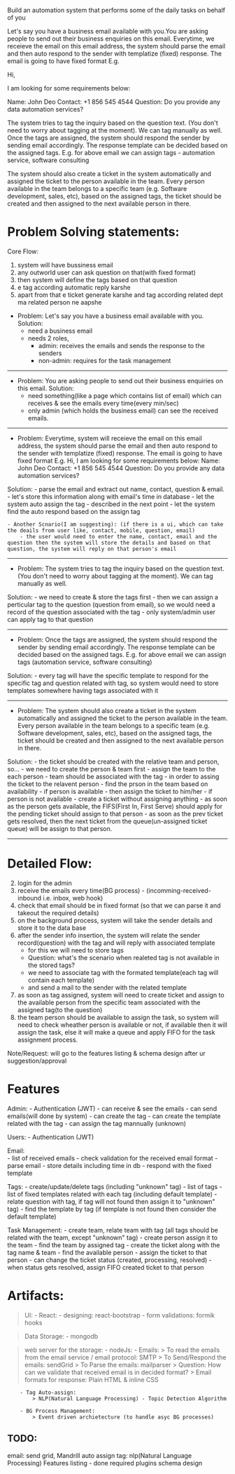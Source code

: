 Build an automation system that performs some of the daily tasks on behalf of you

Let's say you have a business email available with you.You are asking people to send out their business enquiries on this email. Everytime, we receieve the email on this email address, the system should parse the email and then auto respond to the sender with templatize (fixed) response. The email is going to have fixed format E.g.

Hi,

I am looking for some requirements below:

Name: John Deo
Contact: +1 856 545 4544
Question: Do you provide any data automation services?

The system tries to tag the inquiry based on the question text. (You don't need to worry about tagging at the moment). We can tag manually as well. Once the tags are assigned, the system should respond the sender by sending email accordingly. The response template can be decided based on the assigned tags. E.g. for above email we can assign tags - automation service, software consulting

The system should also create a ticket in the system automatically and assigned the ticket to the person available in the team. Every person available in the team belongs to a specific team (e.g. Software development, sales, etc), based on the assigned tags, the ticket should be created and then assigned to the next available person in there.

Problem Solving statements:
==========================
Core Flow:
1. system will have bussiness email
2. any outworld user can ask question on that(with fixed format)
3. then system will define the tags based on that question
4. e tag according automatic reply karshe
5. apart from that e ticket generate karshe and tag according related dept ma related person ne aapshe


- Problem: Let's say you have a business email available with you. 
Solution: 
    - need a business email
    - needs 2 roles, 
        - admin: receives the emails and sends the response to the senders
        - non-admin: requires for the task management
-----------------------------------------------------------------------------------------

- Problem: You are asking people to send out their business enquiries on this email.
Solution:
    - need something(like a page which contains list of email) which can receives & see the emails every time(every min/sec)
    - only admin (which holds the business email) can see the received emails.

-----------------------------------------------------------------------------------------

- Problem: Everytime, system will receieve the email on this email address, the system should parse the email and then auto respond to the sender with templatize (fixed) response. The email is going to have fixed format E.g.
    Hi,
    I am looking for some requirements below:
    Name: John Deo
    Contact: +1 856 545 4544
    Question: Do you provide any data automation services?

Solution:
    - parse the email and extract out name, contact, question & email.
    - let's store this information along with email's time in database
    - let the system auto assign the tag
        - described in the next point
    - let the system find the auto respond based on the assign tag

    - Another Scnario(I am suggesting): (if there is a ui, which can take the deails from user like, contact, mobile, question, email)
        - the user would need to enter the name, contact, email and the question then the system will store the details and based on that question, the system will reply on that person's email

-----------------------------------------------------------------------------------------

- Problem: The system tries to tag the inquiry based on the question text. (You don't need to worry about tagging at the moment). We can tag manually as well. 

Solution:
    - we need to create & store the tags first
    - then we can assign a perticular tag to the question (question from email), so we would need a record of the question associated with the tag
    - only system/admin user can apply tag to that question

-----------------------------------------------------------------------------------------

- Problem: Once the tags are assigned, the system should respond the sender by sending email accordingly. The response template can be decided based on the assigned tags. E.g. for above email we can assign tags (automation service, software consulting)

Solution: 
    - every tag will have the specific template to respond for the specific tag and question related with tag, so system would need to store templates somewhere having tags associated with it

-----------------------------------------------------------------------------------------

- Problem: The system should also create a ticket in the system automatically and assigned the ticket to the person available in the team. Every person available in the team belongs to a specific team (e.g. Software development, sales, etc), based on the assigned tags, the ticket should be created and then assigned to the next available person in there.

Solution:
    - the ticket should be created with the relative team and person, so...
        - we need to create the person & team first
        - assign the team to the each person
        - team should be associated with the tag
    - in order to assing the ticket to the relavent person
        - find the prson in the team based on availability
            - if person is available
                - then assign the ticket to him/her
            - if person is not available
                - create a ticket without assigning anything
    - as soon as the person gets available, the FIFS(First In, First Serve) should apply for the pending ticket should assign to that person
        - as soon as the prev ticket gets resolved, then the next ticket from the queue(un-assigned ticket queue) will be assign to that person.

-----------------------------------------------------------------------------------------

Detailed Flow:
==============
2. login for the admin
3. receive the emails every time(BG process) - (incomming-received-inbound i.e. inbox, web hook)
4. check that email should be in fixed format (so that we can parse it and takeout the required details)
5. on the background process, system will take the sender details and store it to the data base
6. after the sender info insertion, the system will relate the sender record(question) with the tag and will reply with associated template
    - for this we will need to store tags
    - Question: what's the scenario when realeted tag is not available in the stored tags?
    - we need to associate tag with the formated template(each tag will contain each template)
    - and send a mail to the sender with the related template
7. as soon as tag assigned, system will need to create ticket and assign to the available person from the specific team associated with the assigned tag(to the question)
8. the team person should be available to assign the task, so system will need to check wheather person is available or not, if available then it will assign the task, else it will make a queue and apply FIFO for the task assignment process.

Note/Request: will go to the features listing & schema design after ur suggestion/approval

Features
========
Admin:
    - Authentication (JWT)
    - can receive & see the emails
    - can send emails(will done by system)
    - can create the tag
    - can create the template related with the tag
    - can assign the tag mannually (unknown)     

Users:
    - Authentication (JWT)

Email:      
    - list of received emails
    - check validation for the received email format
    - parse email
    - store details including time in db
    - respond with the fixed template

Tags:
    - create/update/delete tags (including "unknown" tag)
    - list of tags
    - list of fixed templates related with each tag (including default template)
    - relate question with tag, if tag will not found then assign it to "unknown" tag)
    - find the template by tag (if template is not found then consider the default template)

Task Management:
    - create team, relate team with tag (all tags should be related with the team, except "unknown" tag)
    - create person assign it to the team
    - find the team by assigned tag
    - create the ticket along with the tag name & team
    - find the available person
    - assign the ticket to that person
    - can change the ticket status (created, processing, resolved)
    - when status gets resolved, assign FIFO created ticket to that person


Artifacts:
========
> UI:
    - React:
        - designing: react-bootstrap
        - form validations: formik hooks

> Data Storage: 
    - mongodb

> web server for the storage:
    - nodeJs:
        - Emails:
            > To read the emails from the email service / email protocol: SMTP
            > To Send/Respond the emails: sendGrid
            > To Parse the emails: mailparser
            > Question: How can we validate that received email is in decided format?
            > Email formats for response: Plain HTML & inline CSS 

        - Tag Auto-assign: 
            > NLP(Natural Language Processing) - Topic Detection Algorithm
        
        - BG Process Management:
            > Event driven archietecture (to handle asyc BG processes)

TODO:
------
email: send grid, Mandrill 
auto assign tag: nlp(Natural Language Processing)
Features listing - done
required plugins
schema design

